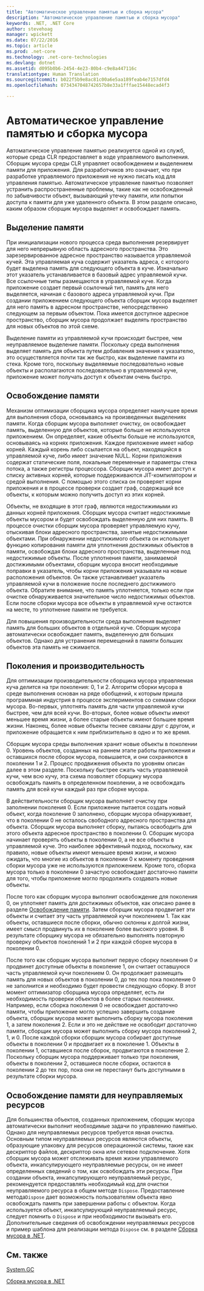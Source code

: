 ```yaml
---
title: "Автоматическое управление памятью и сборка мусора"
description: "Автоматическое управление памятью и сборка мусора"
keywords: .NET, .NET Core
author: stevehoag
manager: wpickett
ms.date: 07/22/2016
ms.topic: article
ms.prod: .net-core
ms.technology: .net-core-technologies
ms.devlang: dotnet
ms.assetid: d095b0b6-2454-4e23-80b4-c9e8a447116c
translationtype: Human Translation
ms.sourcegitcommit: b022f5b9e8ac81c00a6e5aa189feab4e7157dfd4
ms.openlocfilehash: 0734347048742657b8e33a1fffae15448ecad4f3

---
```


# <a name="automatic-memory-management-and-garbage-collection"></a>Автоматическое управление памятью и сборка мусора

Автоматическое управление памятью реализуется одной из служб, которые среда CLR предоставляет в ходе управляемого выполнения. Сборщик мусора среды CLR управляет освобождением и выделением памяти для приложения. Для разработчиков это означает, что при разработке управляемого приложения не нужно писать код для управления памятью. Автоматическое управление памятью позволяет устранить распространенные проблемы, такие как не освобожденный по забывчивости объект, вызывающий утечку памяти, или попытки доступа к памяти для уже удаленного объекта. В этом разделе описано, каким образом сборщик мусора выделяет и освобождает память.

## <a name="allocating-memory"></a>Выделение памяти

При инициализации нового процесса среда выполнения резервирует для него непрерывную область адресного пространства. Это зарезервированное адресное пространство называется управляемой кучей. Эта управляемая куча содержит указатель адреса, с которого будет выделена память для следующего объекта в куче. Изначально этот указатель устанавливается в базовый адрес управляемой кучи. Все ссылочные типы размещаются в управляемой куче. Когда приложение создает первый ссылочный тип, память для него выделяется, начиная с базового адреса управляемой кучи. При создании приложением следующего объекта сборщик мусора выделяет для него память в адресном пространстве, непосредственно следующем за первым объектом. Пока имеется доступное адресное пространство, сборщик мусора продолжает выделять пространство для новых объектов по этой схеме.

Выделение памяти из управляемой кучи происходит быстрее, чем неуправляемое выделение памяти. Поскольку среда выполнения выделяет память для объекта путем добавления значения к указателю, это осуществляется почти так же быстро, как выделение памяти из стека. Кроме того, поскольку выделяемые последовательно новые объекты и располагаются последовательно в управляемой куче, приложение может получать доступ к объектам очень быстро.

## <a name="releasing-memory"></a>Освобождение памяти

Механизм оптимизации сборщика мусора определяет наилучшее время для выполнения сбора, основываясь на произведенных выделениях памяти. Когда сборщик мусора выполняет очистку, он освобождает память, выделенную для объектов, которые больше не используются приложением. Он определяет, какие объекты больше не используются, основываясь на корнях приложения. Каждое приложение имеет набор корней. Каждый корень либо ссылается на объект, находящийся в управляемой куче, либо имеет значение NULL. Корни приложения содержат статические поля, локальные переменные и параметры стека потока, а также регистры процессора. Сборщик мусора имеет доступ к списку активных корней, которые поддерживаются JIT-компилятором и средой выполнения. С помощью этого списка он проверяет корни приложения и в процессе проверки создает граф, содержащий все объекты, к которым можно получить доступ из этих корней.

Объекты, не входящие в этот граф, являются недостижимыми из данных корней приложения. Сборщик мусора считает недостижимые объекты мусором и будет освобождать выделенную для них память. В процессе очистки сборщик мусора проверяет управляемую кучу, отыскивая блоки адресного пространства, занятые недостижимыми объектами. При обнаружении недостижимого объекта он использует функцию копирования памяти для уплотнения достижимых объектов в памяти, освобождая блоки адресного пространства, выделенные под недостижимые объекты. После уплотнения памяти, занимаемой достижимыми объектами, сборщик мусора вносит необходимые поправки в указатель, чтобы корни приложения указывали на новые расположения объектов. Он также устанавливает указатель управляемой кучи в положение после последнего достижимого объекта. Обратите внимание, что память уплотняется, только если при очистке обнаруживается значительное число недостижимых объектов. Если после сборки мусора все объекты в управляемой куче остаются на месте, то уплотнение памяти не требуется.

Для повышения производительности среда выполнения выделяет память для больших объектов в отдельной куче. Сборщик мусора автоматически освобождает память, выделенную для больших объектов. Однако для устранения перемещений в памяти больших объектов эта память не сжимается.

## <a name="generations-and-performance"></a>Поколения и производительность

Для оптимизации производительности сборщика мусора управляемая куча делится на три поколения: 0, 1 и 2. Алгоритм сборки мусора в среде выполнения основан на ряде обобщений, к которым пришла программная индустрия в процессе экспериментов со схемами сборки мусора. Во-первых, уплотнять память для части управляемой кучи быстрее, чем для всей кучи. Во-вторых, более новые объекты имеют меньшее время жизни, а более старые объекты имеют большее время жизни. Наконец, более новые объекты теснее связаны друг с другом, и приложение обращается к ним приблизительно в одно и то же время.

Сборщик мусора среды выполнения хранит новые объекты в поколении 0. Уровень объектов, созданных на раннем этапе работы приложения и оставшихся после сборок мусора, повышается, и они сохраняются в поколении 1 и 2. Процесс продвижения объекта по уровням описан далее в этом разделе. Поскольку быстрее сжать часть управляемой кучи, чем всю кучу, эта схема позволяет сборщику мусора освобождать память в определенном поколении, а не освобождать память для всей кучи каждый раз при сборке мусора.

В действительности сборщик мусора выполняет очистку при заполнении поколения 0. Если приложение пытается создать новый объект, когда поколение 0 заполнено, сборщик мусора обнаруживает, что в поколении 0 не осталось свободного адресного пространства для объекта. Сборщик мусора выполняет сборку, пытаясь освободить для этого объекта адресное пространство в поколении 0. Сборщик мусора начинает проверять объекты в поколении 0, а не все объекты в управляемой куче. Это наиболее эффективный подход, поскольку, как правило, новые объекты имеют меньшее время жизни, и можно ожидать, что многие из объектов в поколении 0 к моменту проведения сборки мусора уже не используются приложением. Кроме того, сборка мусора только в поколении 0 зачастую освобождает достаточно памяти для того, чтобы приложение могло продолжить создавать новые объекты.

После того как сборщик мусора выполнит освобождение для поколения 0, он уплотняет память для достижимых объектов, как описано ранее в разделе [Освобождение памяти](#releasing-memory). Затем сборщик мусора продвигает эти объекты и считает эту часть управляемой кучи поколением 1. Так как объекты, оставшиеся после сборки, обычно склонны к долгой жизни, имеет смысл продвинуть их в поколение более высокого уровня. В результате сборщику мусора не обязательно выполнять повторную проверку объектов поколений 1 и 2 при каждой сборке мусора в поколении 0.

После того как сборщик мусора выполнит первую сборку поколения 0 и продвинет доступные объекты в поколение 1, он считает оставшуюся часть управляемой кучи поколением 0. Он продолжает размещать память для новых объектов в поколении 0, до тех пор пока поколение 0 не заполнится и необходимо будет провести следующую сборку. В этот момент оптимизатор сборщика мусора определяет, есть ли необходимость проверки объектов в более старых поколениях. Например, если сборка поколения 0 не освобождает достаточно памяти, чтобы приложение могло успешно завершить создание объекта, сборщик мусора может выполнить сборку мусора поколения 1, а затем поколения 2. Если и это не действие не освободит достаточно памяти, сборщик мусора может выполнить сборку мусора поколений 2, 1, и 0. После каждой сборки сборщик мусора собирает доступные объекты в поколении 0 и продвигает их в поколение 1. Объекты в поколении 1, оставшиеся после сборок, продвигаются в поколение 2. Поскольку сборщик мусора поддерживает только три поколения, объекты в поколении 2, оставшиеся после сборки, остаются в поколении 2 до тех пор, пока они не перестанут быть доступными в результате сборки мусора.

## <a name="releasing-memory-for-unmanaged-resources"></a>Освобождение памяти для неуправляемых ресурсов

Для большинства объектов, созданных приложением, сборщик мусора автоматически выполнит необходимые задачи по управлению памятью. Однако для неуправляемых ресурсов требуется явная очистка. Основным типом неуправляемых ресурсов являются объекты, образующие упаковку для ресурсов операционной системы, такие как дескриптор файлов, дескриптор окна или сетевое подключение. Хотя сборщик мусора может отслеживать время жизни управляемого объекта, инкапсулирующего неуправляемые ресурсы, он не имеет определенных сведений о том, как освобождать эти ресурсы. При создании объекта, инкапсулирующего неуправляемый ресурс, рекомендуется предоставлять необходимый код для очистки неуправляемого ресурса в общем методе `Dispose`. Предоставление метода`Dispose` дает возможность пользователям объекта явно освобождать память при завершении работы с объектом. Когда используется объект, инкапсулирующий неуправляемый ресурс, следует помнить о `Dispose` и при необходимости вызывать его. Дополнительные сведения об освобождении неуправляемых ресурсов и пример шаблона для реализации метода `Dispose` см. в разделе [Сборка мусора в .NET](index.md).

## <a name="see-also"></a>См. также

[System.GC](xref:System.GC)

[Сборка мусора в .NET](index.md)




<!--HONumber=Nov16_HO3-->


